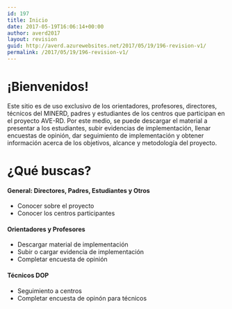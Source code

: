```yaml
---
id: 197
title: Inicio
date: 2017-05-19T16:06:14+00:00
author: averd2017
layout: revision
guid: http://averd.azurewebsites.net/2017/05/19/196-revision-v1/
permalink: /2017/05/19/196-revision-v1/
---
```

# ¡Bienvenidos!

Este sitio es de uso exclusivo de los orientadores, profesores, directores, técnicos del MINERD, padres y estudiantes de los centros que participan en el proyecto AVE-RD. Por este medio, se puede descargar el material a presentar a los estudiantes, subir evidencias de implementación, llenar encuestas de opinión, dar seguimiento de implementación y obtener información acerca de los objetivos, alcance y metodología del proyecto.

# **¿Qué buscas?**

#### General: Directores, Padres, Estudiantes y Otros

  * Conocer sobre el proyecto
  * Conocer los centros participantes

#### Orientadores y Profesores

  * Descargar material de implementación
  * Subir o cargar evidencia de implementación
  * Completar encuesta de opinión

#### Técnicos DOP

  * Seguimiento a centros
  * Completar encuesta de opinón para técnicos

&nbsp;